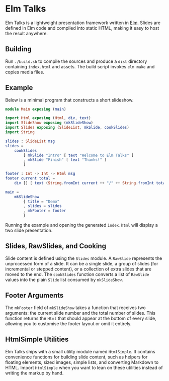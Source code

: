 # Elm Talks

Elm Talks is a lightweight presentation framework written in [Elm](https://elm-lang.org/). Slides are defined in Elm code and compiled into static HTML, making it easy to host the result anywhere.

## Building

Run `./build.sh` to compile the sources and produce a `dist` directory containing `index.html` and assets. The build script invokes `elm make` and copies media files.

## Example

Below is a minimal program that constructs a short slideshow.

```elm
module Main exposing (main)

import Html exposing (Html, div, text)
import SlideShow exposing (mkSlideShow)
import Slides exposing (SlideList, mkSlide, cookSlides)
import String

slides : SlideList msg
slides =
    cookSlides
        [ mkSlide "Intro" [ text "Welcome to Elm Talks" ]
        , mkSlide "Finish" [ text "Thanks!" ]
        ]

footer : Int -> Int -> Html msg
footer current total =
    div [] [ text (String.fromInt current ++ "/" ++ String.fromInt total) ]

main =
    mkSlideShow
        { title = "Demo"
        , slides = slides
        , mkFooter = footer
        }
```

Running the example and opening the generated `index.html` will display a two slide presentation.

## Slides, RawSlides, and Cooking

Slide content is defined using the `Slides` module.  A `RawSlide` represents the
unprocessed form of a slide.  It can be a single slide, a group of slides (for
incremental or stepped content), or a collection of extra slides that are moved
to the end.  The `cookSlides` function converts a list of `RawSlide` values into
the plain `Slide` list consumed by `mkSlideShow`.

## Footer Arguments

The `mkFooter` field of `mkSlideShow` takes a function that receives two
arguments: the current slide number and the total number of slides.  This
function returns the `Html` that should appear at the bottom of every slide,
allowing you to customise the footer layout or omit it entirely.

## HtmlSimple Utilities

Elm Talks ships with a small utility module named `HtmlSimple`.  It contains
convenience functions for building slide content, such as helpers for floating
elements, sized images, simple lists, and converting Markdown to HTML.  Import
`HtmlSimple` when you want to lean on these utilities instead of writing the
markup by hand.
